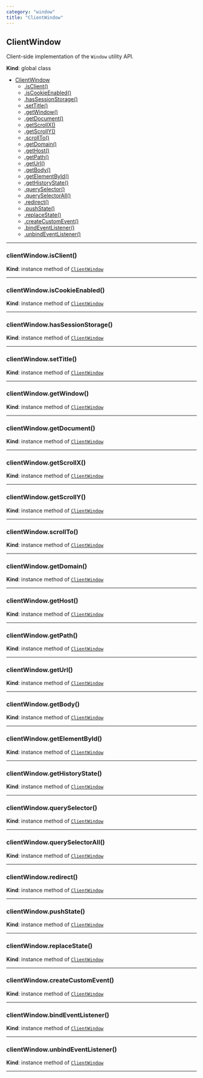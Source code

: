 ```yaml
---
category: "window"
title: "ClientWindow"
---
```


## ClientWindow&nbsp;<a name="ClientWindow" href="https://github.com/seznam/IMA.js-core/tree/0.16.0-alpha.11/window/ClientWindow.js#L8" target="_blank"><span class="icon"><i class="fas fa-external-link-alt fa-xs"></i></span></a>
Client-side implementation of the <code>Window</code> utility API.

**Kind**: global class  

* [ClientWindow](#ClientWindow)
    * [.isClient()](#ClientWindow+isClient)
    * [.isCookieEnabled()](#ClientWindow+isCookieEnabled)
    * [.hasSessionStorage()](#ClientWindow+hasSessionStorage)
    * [.setTitle()](#ClientWindow+setTitle)
    * [.getWindow()](#ClientWindow+getWindow)
    * [.getDocument()](#ClientWindow+getDocument)
    * [.getScrollX()](#ClientWindow+getScrollX)
    * [.getScrollY()](#ClientWindow+getScrollY)
    * [.scrollTo()](#ClientWindow+scrollTo)
    * [.getDomain()](#ClientWindow+getDomain)
    * [.getHost()](#ClientWindow+getHost)
    * [.getPath()](#ClientWindow+getPath)
    * [.getUrl()](#ClientWindow+getUrl)
    * [.getBody()](#ClientWindow+getBody)
    * [.getElementById()](#ClientWindow+getElementById)
    * [.getHistoryState()](#ClientWindow+getHistoryState)
    * [.querySelector()](#ClientWindow+querySelector)
    * [.querySelectorAll()](#ClientWindow+querySelectorAll)
    * [.redirect()](#ClientWindow+redirect)
    * [.pushState()](#ClientWindow+pushState)
    * [.replaceState()](#ClientWindow+replaceState)
    * [.createCustomEvent()](#ClientWindow+createCustomEvent)
    * [.bindEventListener()](#ClientWindow+bindEventListener)
    * [.unbindEventListener()](#ClientWindow+unbindEventListener)


* * *

### clientWindow.isClient()&nbsp;<a name="ClientWindow+isClient" href="https://github.com/seznam/IMA.js-core/tree/0.16.0-alpha.11/window/ClientWindow.js#L16" target="_blank"><span class="icon"><i class="fas fa-external-link-alt fa-xs"></i></span></a>
**Kind**: instance method of [<code>ClientWindow</code>](#ClientWindow)  

* * *

### clientWindow.isCookieEnabled()&nbsp;<a name="ClientWindow+isCookieEnabled" href="https://github.com/seznam/IMA.js-core/tree/0.16.0-alpha.11/window/ClientWindow.js#L23" target="_blank"><span class="icon"><i class="fas fa-external-link-alt fa-xs"></i></span></a>
**Kind**: instance method of [<code>ClientWindow</code>](#ClientWindow)  

* * *

### clientWindow.hasSessionStorage()&nbsp;<a name="ClientWindow+hasSessionStorage" href="https://github.com/seznam/IMA.js-core/tree/0.16.0-alpha.11/window/ClientWindow.js#L30" target="_blank"><span class="icon"><i class="fas fa-external-link-alt fa-xs"></i></span></a>
**Kind**: instance method of [<code>ClientWindow</code>](#ClientWindow)  

* * *

### clientWindow.setTitle()&nbsp;<a name="ClientWindow+setTitle" href="https://github.com/seznam/IMA.js-core/tree/0.16.0-alpha.11/window/ClientWindow.js#L52" target="_blank"><span class="icon"><i class="fas fa-external-link-alt fa-xs"></i></span></a>
**Kind**: instance method of [<code>ClientWindow</code>](#ClientWindow)  

* * *

### clientWindow.getWindow()&nbsp;<a name="ClientWindow+getWindow" href="https://github.com/seznam/IMA.js-core/tree/0.16.0-alpha.11/window/ClientWindow.js#L59" target="_blank"><span class="icon"><i class="fas fa-external-link-alt fa-xs"></i></span></a>
**Kind**: instance method of [<code>ClientWindow</code>](#ClientWindow)  

* * *

### clientWindow.getDocument()&nbsp;<a name="ClientWindow+getDocument" href="https://github.com/seznam/IMA.js-core/tree/0.16.0-alpha.11/window/ClientWindow.js#L66" target="_blank"><span class="icon"><i class="fas fa-external-link-alt fa-xs"></i></span></a>
**Kind**: instance method of [<code>ClientWindow</code>](#ClientWindow)  

* * *

### clientWindow.getScrollX()&nbsp;<a name="ClientWindow+getScrollX" href="https://github.com/seznam/IMA.js-core/tree/0.16.0-alpha.11/window/ClientWindow.js#L73" target="_blank"><span class="icon"><i class="fas fa-external-link-alt fa-xs"></i></span></a>
**Kind**: instance method of [<code>ClientWindow</code>](#ClientWindow)  

* * *

### clientWindow.getScrollY()&nbsp;<a name="ClientWindow+getScrollY" href="https://github.com/seznam/IMA.js-core/tree/0.16.0-alpha.11/window/ClientWindow.js#L88" target="_blank"><span class="icon"><i class="fas fa-external-link-alt fa-xs"></i></span></a>
**Kind**: instance method of [<code>ClientWindow</code>](#ClientWindow)  

* * *

### clientWindow.scrollTo()&nbsp;<a name="ClientWindow+scrollTo" href="https://github.com/seznam/IMA.js-core/tree/0.16.0-alpha.11/window/ClientWindow.js#L103" target="_blank"><span class="icon"><i class="fas fa-external-link-alt fa-xs"></i></span></a>
**Kind**: instance method of [<code>ClientWindow</code>](#ClientWindow)  

* * *

### clientWindow.getDomain()&nbsp;<a name="ClientWindow+getDomain" href="https://github.com/seznam/IMA.js-core/tree/0.16.0-alpha.11/window/ClientWindow.js#L110" target="_blank"><span class="icon"><i class="fas fa-external-link-alt fa-xs"></i></span></a>
**Kind**: instance method of [<code>ClientWindow</code>](#ClientWindow)  

* * *

### clientWindow.getHost()&nbsp;<a name="ClientWindow+getHost" href="https://github.com/seznam/IMA.js-core/tree/0.16.0-alpha.11/window/ClientWindow.js#L117" target="_blank"><span class="icon"><i class="fas fa-external-link-alt fa-xs"></i></span></a>
**Kind**: instance method of [<code>ClientWindow</code>](#ClientWindow)  

* * *

### clientWindow.getPath()&nbsp;<a name="ClientWindow+getPath" href="https://github.com/seznam/IMA.js-core/tree/0.16.0-alpha.11/window/ClientWindow.js#L124" target="_blank"><span class="icon"><i class="fas fa-external-link-alt fa-xs"></i></span></a>
**Kind**: instance method of [<code>ClientWindow</code>](#ClientWindow)  

* * *

### clientWindow.getUrl()&nbsp;<a name="ClientWindow+getUrl" href="https://github.com/seznam/IMA.js-core/tree/0.16.0-alpha.11/window/ClientWindow.js#L131" target="_blank"><span class="icon"><i class="fas fa-external-link-alt fa-xs"></i></span></a>
**Kind**: instance method of [<code>ClientWindow</code>](#ClientWindow)  

* * *

### clientWindow.getBody()&nbsp;<a name="ClientWindow+getBody" href="https://github.com/seznam/IMA.js-core/tree/0.16.0-alpha.11/window/ClientWindow.js#L138" target="_blank"><span class="icon"><i class="fas fa-external-link-alt fa-xs"></i></span></a>
**Kind**: instance method of [<code>ClientWindow</code>](#ClientWindow)  

* * *

### clientWindow.getElementById()&nbsp;<a name="ClientWindow+getElementById" href="https://github.com/seznam/IMA.js-core/tree/0.16.0-alpha.11/window/ClientWindow.js#L145" target="_blank"><span class="icon"><i class="fas fa-external-link-alt fa-xs"></i></span></a>
**Kind**: instance method of [<code>ClientWindow</code>](#ClientWindow)  

* * *

### clientWindow.getHistoryState()&nbsp;<a name="ClientWindow+getHistoryState" href="https://github.com/seznam/IMA.js-core/tree/0.16.0-alpha.11/window/ClientWindow.js#L152" target="_blank"><span class="icon"><i class="fas fa-external-link-alt fa-xs"></i></span></a>
**Kind**: instance method of [<code>ClientWindow</code>](#ClientWindow)  

* * *

### clientWindow.querySelector()&nbsp;<a name="ClientWindow+querySelector" href="https://github.com/seznam/IMA.js-core/tree/0.16.0-alpha.11/window/ClientWindow.js#L159" target="_blank"><span class="icon"><i class="fas fa-external-link-alt fa-xs"></i></span></a>
**Kind**: instance method of [<code>ClientWindow</code>](#ClientWindow)  

* * *

### clientWindow.querySelectorAll()&nbsp;<a name="ClientWindow+querySelectorAll" href="https://github.com/seznam/IMA.js-core/tree/0.16.0-alpha.11/window/ClientWindow.js#L166" target="_blank"><span class="icon"><i class="fas fa-external-link-alt fa-xs"></i></span></a>
**Kind**: instance method of [<code>ClientWindow</code>](#ClientWindow)  

* * *

### clientWindow.redirect()&nbsp;<a name="ClientWindow+redirect" href="https://github.com/seznam/IMA.js-core/tree/0.16.0-alpha.11/window/ClientWindow.js#L173" target="_blank"><span class="icon"><i class="fas fa-external-link-alt fa-xs"></i></span></a>
**Kind**: instance method of [<code>ClientWindow</code>](#ClientWindow)  

* * *

### clientWindow.pushState()&nbsp;<a name="ClientWindow+pushState" href="https://github.com/seznam/IMA.js-core/tree/0.16.0-alpha.11/window/ClientWindow.js#L180" target="_blank"><span class="icon"><i class="fas fa-external-link-alt fa-xs"></i></span></a>
**Kind**: instance method of [<code>ClientWindow</code>](#ClientWindow)  

* * *

### clientWindow.replaceState()&nbsp;<a name="ClientWindow+replaceState" href="https://github.com/seznam/IMA.js-core/tree/0.16.0-alpha.11/window/ClientWindow.js#L189" target="_blank"><span class="icon"><i class="fas fa-external-link-alt fa-xs"></i></span></a>
**Kind**: instance method of [<code>ClientWindow</code>](#ClientWindow)  

* * *

### clientWindow.createCustomEvent()&nbsp;<a name="ClientWindow+createCustomEvent" href="https://github.com/seznam/IMA.js-core/tree/0.16.0-alpha.11/window/ClientWindow.js#L198" target="_blank"><span class="icon"><i class="fas fa-external-link-alt fa-xs"></i></span></a>
**Kind**: instance method of [<code>ClientWindow</code>](#ClientWindow)  

* * *

### clientWindow.bindEventListener()&nbsp;<a name="ClientWindow+bindEventListener" href="https://github.com/seznam/IMA.js-core/tree/0.16.0-alpha.11/window/ClientWindow.js#L205" target="_blank"><span class="icon"><i class="fas fa-external-link-alt fa-xs"></i></span></a>
**Kind**: instance method of [<code>ClientWindow</code>](#ClientWindow)  

* * *

### clientWindow.unbindEventListener()&nbsp;<a name="ClientWindow+unbindEventListener" href="https://github.com/seznam/IMA.js-core/tree/0.16.0-alpha.11/window/ClientWindow.js#L214" target="_blank"><span class="icon"><i class="fas fa-external-link-alt fa-xs"></i></span></a>
**Kind**: instance method of [<code>ClientWindow</code>](#ClientWindow)  

* * *

